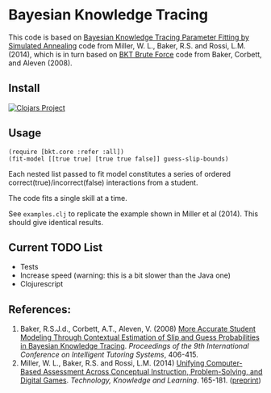# Bayesian Knowledge Tracing

This code is based on [Bayesian Knowledge Tracing Parameter Fitting by Simulated
Annealing](https://github.com/wlmiller/BKTSimulatedAnnealing) code from Miller,
W. L., Baker, R.S. and Rossi, L.M. (2014), which is in turn based on [BKT Brute
Force](http://www.columbia.edu/~rsb2162/BKT-BruteForce.zip) code from Baker,
Corbett, and Aleven (2008).

## Install

[![Clojars Project](https://img.shields.io/clojars/v/net.clojars.chrism/bkt.svg)](https://clojars.org/net.clojars.chrism/bkt)

## Usage

```
(require [bkt.core :refer :all])
(fit-model [[true true] [true true false]] guess-slip-bounds)
```

Each nested list passed to fit model constitutes a series of ordered
correct(true)/incorrect(false) interactions from a student.

The code fits a single skill at a time.

See `examples.clj` to replicate the example shown in Miller et al (2014).  This
should give identical results.

## Current TODO List

- Tests
- Increase speed (warning: this is a bit slower than the Java one)
- Clojurescript

## References:  

1.	Baker, R.S.J.d., Corbett, A.T., Aleven, V. (2008) [More Accurate Student Modeling Through Contextual Estimation of Slip and Guess Probabilities in Bayesian Knowledge Tracing](http://dl.acm.org/citation.cfm?id=1426036). _Proceedings of the 9th International Conference on Intelligent Tutoring Systems_, 406-415.
2. Miller, W. L., Baker, R.S. and Rossi, L.M. (2014) [Unifying Computer-Based Assessment Across Conceptual Instruction, Problem-Solving, and Digital Games](http://dx.doi.org/10.1007/s10758-014-9225-5). _Technology, Knowledge and Learning_. 165-181. ([preprint](https://github.com/wlmiller/wlmiller.github.io/raw/master/files/TKNL_final_full.pdf))
